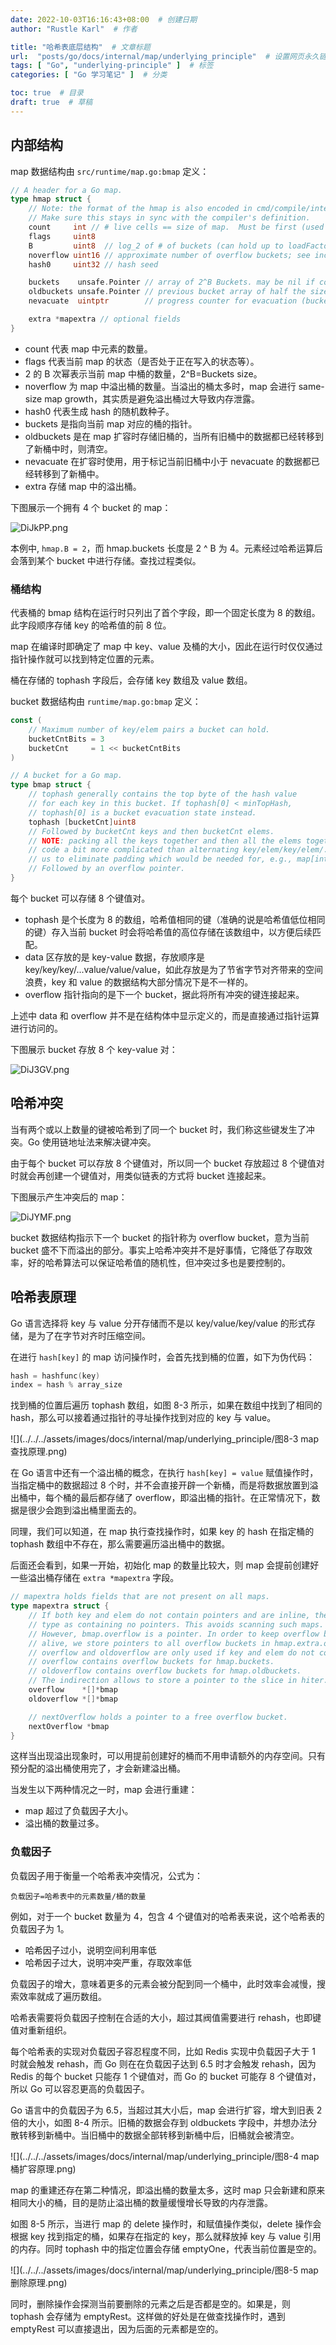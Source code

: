 ```yaml
---
date: 2022-10-03T16:16:43+08:00  # 创建日期
author: "Rustle Karl"  # 作者

title: "哈希表底层结构"  # 文章标题
url:  "posts/go/docs/internal/map/underlying_principle"  # 设置网页永久链接
tags: [ "Go", "underlying-principle" ]  # 标签
categories: [ "Go 学习笔记" ]  # 分类

toc: true  # 目录
draft: true  # 草稿
---
```


## 内部结构

map 数据结构由 `src/runtime/map.go:bmap` 定义：

```go
// A header for a Go map.
type hmap struct {
	// Note: the format of the hmap is also encoded in cmd/compile/internal/reflectdata/reflect.go.
	// Make sure this stays in sync with the compiler's definition.
	count     int // # live cells == size of map.  Must be first (used by len() builtin)
	flags     uint8
	B         uint8  // log_2 of # of buckets (can hold up to loadFactor * 2^B items)
	noverflow uint16 // approximate number of overflow buckets; see incrnoverflow for details
	hash0     uint32 // hash seed

	buckets    unsafe.Pointer // array of 2^B Buckets. may be nil if count==0.
	oldbuckets unsafe.Pointer // previous bucket array of half the size, non-nil only when growing
	nevacuate  uintptr        // progress counter for evacuation (buckets less than this have been evacuated)

	extra *mapextra // optional fields
}
```

- count 代表 map 中元素的数量。
- flags 代表当前 map 的状态（是否处于正在写入的状态等）。
- 2 的 B 次幂表示当前 map 中桶的数量，2^B=Buckets size。
- noverflow 为 map 中溢出桶的数量。当溢出的桶太多时，map 会进行 same-size map growth，其实质是避免溢出桶过大导致内存泄露。
- hash0 代表生成 hash 的随机数种子。
- buckets 是指向当前 map 对应的桶的指针。
- oldbuckets 是在 map 扩容时存储旧桶的，当所有旧桶中的数据都已经转移到了新桶中时，则清空。
- nevacuate 在扩容时使用，用于标记当前旧桶中小于 nevacuate 的数据都已经转移到了新桶中。
- extra 存储 map 中的溢出桶。

下图展示一个拥有 4 个 bucket 的 map：

![DiJkPP.png](../../../assets/images/docs/internal/map/underlying_principle/3b58939afab06e42.png)

本例中, `hmap.B = 2`，而 hmap.buckets 长度是 2 ^ B 为 4。元素经过哈希运算后会落到某个 bucket 中进行存储。查找过程类似。

### 桶结构

代表桶的 bmap 结构在运行时只列出了首个字段，即一个固定长度为 8 的数组。此字段顺序存储 key 的哈希值的前 8 位。

map 在编译时即确定了 map 中 key、value 及桶的大小，因此在运行时仅仅通过指针操作就可以找到特定位置的元素。

桶在存储的 tophash 字段后，会存储 key 数组及 value 数组。

bucket 数据结构由 `runtime/map.go:bmap` 定义：

```go
const (
	// Maximum number of key/elem pairs a bucket can hold.
	bucketCntBits = 3
	bucketCnt     = 1 << bucketCntBits
)

// A bucket for a Go map.
type bmap struct {
	// tophash generally contains the top byte of the hash value
	// for each key in this bucket. If tophash[0] < minTopHash,
	// tophash[0] is a bucket evacuation state instead.
	tophash [bucketCnt]uint8
	// Followed by bucketCnt keys and then bucketCnt elems.
	// NOTE: packing all the keys together and then all the elems together makes the
	// code a bit more complicated than alternating key/elem/key/elem/... but it allows
	// us to eliminate padding which would be needed for, e.g., map[int64]int8.
	// Followed by an overflow pointer.
}
```

每个 bucket 可以存储 8 个键值对。

- tophash 是个长度为 8 的数组，哈希值相同的键（准确的说是哈希值低位相同的键）存入当前 bucket 时会将哈希值的高位存储在该数组中，以方便后续匹配。
- data 区存放的是 key-value 数据，存放顺序是 key/key/key/...value/value/value，如此存放是为了节省字节对齐带来的空间浪费，key 和 value 的数据结构大部分情况下是不一样的。
- overflow 指针指向的是下一个 bucket，据此将所有冲突的键连接起来。

上述中 data 和 overflow 并不是在结构体中显示定义的，而是直接通过指针运算进行访问的。

下图展示 bucket 存放 8 个 key-value 对：

![DiJ3GV.png](../../../assets/images/docs/internal/map/underlying_principle/c0c0437ed06fdcdd.png)

## 哈希冲突

当有两个或以上数量的键被哈希到了同一个 bucket 时，我们称这些键发生了冲突。Go 使用链地址法来解决键冲突。

由于每个 bucket 可以存放 8 个键值对，所以同一个 bucket 存放超过 8 个键值对时就会再创建一个键值对，用类似链表的方式将 bucket 连接起来。

下图展示产生冲突后的 map：

![DiJYMF.png](../../../assets/images/docs/internal/map/underlying_principle/3b066ecb330d0f80.png)

bucket 数据结构指示下一个 bucket 的指针称为 overflow bucket，意为当前 bucket 盛不下而溢出的部分。事实上哈希冲突并不是好事情，它降低了存取效率，好的哈希算法可以保证哈希值的随机性，但冲突过多也是要控制的。

## 哈希表原理

Go 语言选择将 key 与 value 分开存储而不是以 key/value/key/value 的形式存储，是为了在字节对齐时压缩空间。

在进行 `hash[key]` 的 map 访问操作时，会首先找到桶的位置，如下为伪代码：

```go
hash = hashfunc(key)
index = hash % array_size
```

找到桶的位置后遍历 tophash 数组，如图 8-3 所示，如果在数组中找到了相同的 hash，那么可以接着通过指针的寻址操作找到对应的 key 与 value。

![](../../../assets/images/docs/internal/map/underlying_principle/图8-3 map查找原理.png)

在 Go 语言中还有一个溢出桶的概念，在执行 `hash[key] = value` 赋值操作时，当指定桶中的数据超过 8 个时，并不会直接开辟一个新桶，而是将数据放置到溢出桶中，每个桶的最后都存储了 overflow，即溢出桶的指针。在正常情况下，数据是很少会跑到溢出桶里面去的。

同理，我们可以知道，在 map 执行查找操作时，如果 key 的 hash 在指定桶的 tophash 数组中不存在，那么需要遍历溢出桶中的数据。

后面还会看到，如果一开始，初始化 map 的数量比较大，则 map 会提前创建好一些溢出桶存储在 `extra *mapextra` 字段。

```go
// mapextra holds fields that are not present on all maps.
type mapextra struct {
	// If both key and elem do not contain pointers and are inline, then we mark bucket
	// type as containing no pointers. This avoids scanning such maps.
	// However, bmap.overflow is a pointer. In order to keep overflow buckets
	// alive, we store pointers to all overflow buckets in hmap.extra.overflow and hmap.extra.oldoverflow.
	// overflow and oldoverflow are only used if key and elem do not contain pointers.
	// overflow contains overflow buckets for hmap.buckets.
	// oldoverflow contains overflow buckets for hmap.oldbuckets.
	// The indirection allows to store a pointer to the slice in hiter.
	overflow    *[]*bmap
	oldoverflow *[]*bmap

	// nextOverflow holds a pointer to a free overflow bucket.
	nextOverflow *bmap
}
```

这样当出现溢出现象时，可以用提前创建好的桶而不用申请额外的内存空间。只有预分配的溢出桶使用完了，才会新建溢出桶。

当发生以下两种情况之一时，map 会进行重建：

- map 超过了负载因子大小。
- 溢出桶的数量过多。

### 负载因子

负载因子用于衡量一个哈希表冲突情况，公式为：

```
负载因子=哈希表中的元素数量/桶的数量
```

例如，对于一个 bucket 数量为 4，包含 4 个键值对的哈希表来说，这个哈希表的负载因子为 1。

- 哈希因子过小，说明空间利用率低
- 哈希因子过大，说明冲突严重，存取效率低

负载因子的增大，意味着更多的元素会被分配到同一个桶中，此时效率会减慢，搜索效率就成了遍历数组。

哈希表需要将负载因子控制在合适的大小，超过其阀值需要进行 rehash，也即键值对重新组织。

每个哈希表的实现对负载因子容忍程度不同，比如 Redis 实现中负载因子大于 1 时就会触发 rehash，而 Go 则在在负载因子达到 6.5 时才会触发 rehash，因为 Redis 的每个 bucket 只能存 1 个键值对，而 Go 的 bucket 可能存 8 个键值对，所以 Go 可以容忍更高的负载因子。

Go 语言中的负载因子为 6.5，当超过其大小后，map 会进行扩容，增大到旧表 2 倍的大小，如图 8-4 所示。旧桶的数据会存到 oldbuckets 字段中，并想办法分散转移到新桶中。当旧桶中的数据全部转移到新桶中后，旧桶就会被清空。

![](../../../assets/images/docs/internal/map/underlying_principle/图8-4 map桶扩容原理.png)

map 的重建还存在第二种情况，即溢出桶的数量太多，这时 map 只会新建和原来相同大小的桶，目的是防止溢出桶的数量缓慢增长导致的内存泄露。

如图 8-5 所示，当进行 map 的 delete 操作时，和赋值操作类似，delete 操作会根据 key 找到指定的桶，如果存在指定的 key，那么就释放掉 key 与 value 引用的内存。同时 tophash 中的指定位置会存储 emptyOne，代表当前位置是空的。

![](../../../assets/images/docs/internal/map/underlying_principle/图8-5 map删除原理.png)

同时，删除操作会探测当前要删除的元素之后是否都是空的。如果是，则 tophash 会存储为 emptyRest。这样做的好处是在做查找操作时，遇到 emptyRest 可以直接退出，因为后面的元素都是空的。

```go

```
